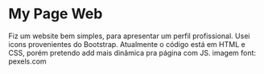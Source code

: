 # My Page Web 
 Fiz um website bem simples, para apresentar um perfil profissional.
 Usei icons provenientes do Bootstrap.
 Atualmente o código está em HTML e CSS, porém pretendo add mais dinâmica pra página com JS.
imagem font: pexels.com

 
